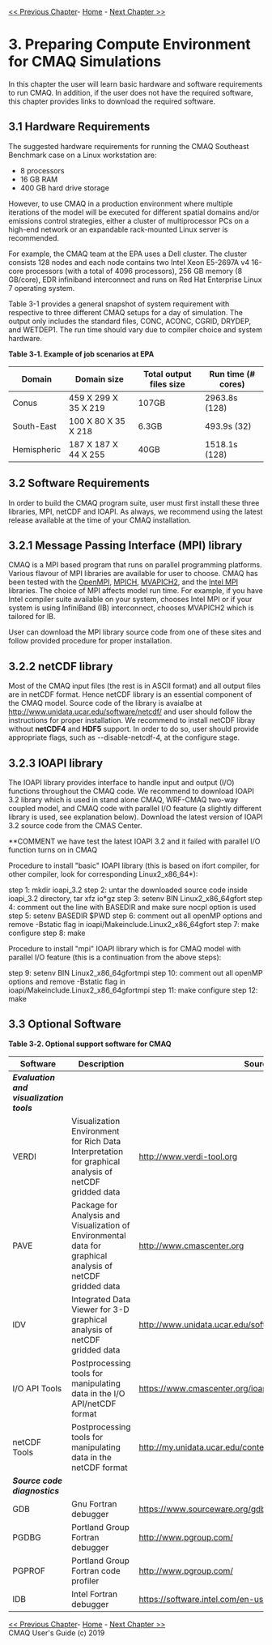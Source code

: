
<!-- BEGIN COMMENT -->

 [<< Previous Chapter](CMAQ_UG_ch02_program_structure.md)- [Home](README.md) - [Next Chapter >>](CMAQ_UG_ch04_model_inputs.md)

<!-- END COMMENT -->

# 3. Preparing Compute Environment for CMAQ Simulations

In this chapter the user will learn basic hardware and software requirements to run CMAQ. In addition, if the user does not have the required software, this chapter provides links to download the required software. 

## 3.1 Hardware Requirements

The suggested hardware requirements for running the CMAQ Southeast Benchmark case on a Linux workstation are:

-   8 processors
-   16 GB RAM
-   400 GB hard drive storage

However, to use CMAQ in a production environment where multiple iterations of the model will be executed for different spatial domains and/or emissions control strategies, either a cluster of multiprocessor PCs on a high-end network or an expandable rack-mounted Linux server is recommended.

For example, the CMAQ team at the EPA uses a Dell cluster. The cluster consists 128 nodes and each node contains two Intel Xeon E5-2697A v4 16-core processors (with a total of 4096 processors), 256 GB memory (8 GB/core), EDR infiniband interconnect and runs on Red Hat Enterprise Linux 7 operating system.

Table 3-1 provides a general snapshot of system requirement with respective to three different CMAQ setups for a day of simulation. The output only includes the standard files, CONC, ACONC, CGRID, DRYDEP, and WETDEP1. The run time should vary due to compiler choice and system hardware.

**Table 3‑1. Example of job scenarios at EPA**

|**Domain**|**Domain size**| **Total output files size** | **Run time (# cores)**  | 
|------------|-------------------------------|-------|--|
| Conus | 459 X 299 X 35 X 219 | 107GB | 2963.8s (128) |
| South-East | 100 X 80 X 35 X 218 | 6.3GB | 493.9s (32) |
| Hemispheric | 187 X 187 X 44 X 255 | 40GB | 1518.1s (128) |

## 3.2 Software Requirements

In order to build the CMAQ program suite, user must first install these three libraries, MPI, netCDF and IOAPI. As always, we recommend using the latest release available at the time of your CMAQ installation.


## 3.2.1 Message Passing Interface (MPI) library

CMAQ is a MPI based program that runs on parallel programming platforms. Various flavour of MPI libraries are available for user to choose. CMAQ has been tested with the [OpenMPI](https://www.open-mpi.org), [MPICH](https://www.mpich.org/downloads), [MVAPICH2](http://mvapich.cse.ohio-state.edu), and the [Intel MPI](https://software.intel.com/en-us/intel-mpi-library) libraries. The choice of MPI affects model run time. For example, if you have Intel compiler suite available on your system, chooses Intel MPI or if your system is using InfiniBand (IB) interconnect, chooses MVAPICH2 which is tailored for IB.

User can download the MPI library source code from one of these sites and follow provided procedure for proper installation.

## 3.2.2 netCDF library

Most of the CMAQ input files (the rest is in ASCII format) and all output files are in netCDF format. Hence netCDF library is an essential component of the CMAQ model. Source code of the library is avaialbe at http://www.unidata.ucar.edu/software/netcdf/ and user should follow the instructions for proper installation. We recommend to install netCDF libray without **netCDF4** and **HDF5** support. In order to do so, user should provide appropriate flags, such as --disable-netcdf-4, at the configure stage.

## 3.2.3 IOAPI library

The IOAPI library provides interface to handle input and output (I/O) functions throughout the CMAQ code. We recommend to download IOAPI 3.2 library which is used in stand alone CMAQ, WRF-CMAQ two-way coupled model, and CMAQ code with parallel I/O feature (a slightly different library is used, see explanation below). Download the latest version of IOAPI 3.2 source code from the CMAS Center.

**COMMENT we have test the latest IOAPI 3.2 and it failed with parallel I/O function turns on in CMAQ

Procedure to install "basic" IOAPI library (this is based on ifort compiler, for other compiler, look for corresponding Linux2_x86_64*):

step 1: mkdir ioapi_3.2
step 2: untar the downloaded source code inside ioapi_3.2 directory, tar xfz io*gz
step 3: setenv BIN Linux2_x86_64gfort
step 4: comment out the line with BASEDIR and make sure nocpl option is used
step 5: setenv BASEDIR $PWD
step 6: comment out all openMP options and remove -Bstatic flag in ioapi/Makeinclude.Linux2_x86_64gfort
step 7: make configure
step 8: make

Procedure to install "mpi" IOAPI library which is for CMAQ model with parallel I/O feature (this is a continuation from the above steps):

step 9: setenv BIN Linux2_x86_64gfortmpi
step 10: comment out all openMP options and remove -Bstatic flag in ioapi/Makeinclude.Linux2_x86_64gfortmpi
step 11: make configure
step 12: make

## 3.3 Optional Software

**Table 3‑2. Optional support software for CMAQ**

|**Software**|**Description**|     **Source**    |
|------------|-------------------------------|---------------------------------------------|
|***Evaluation and visualization tools***| | |
|VERDI|Visualization Environment for Rich Data Interpretation for graphical analysis of netCDF gridded data|[<http://www.verdi-tool.org>](http://www.verdi-tool.org/)|
|PAVE|Package for Analysis and Visualization of Environmental data for graphical analysis of netCDF gridded data|[<http://www.cmascenter.org>](http://www.cmascenter.org/)|
|IDV|Integrated Data Viewer for 3-D graphical analysis of netCDF gridded data|[<http://www.unidata.ucar.edu/software/idv/>](http://www.unidata.ucar.edu/software/idv/)|
|I/O API Tools|Postprocessing tools for manipulating data in the I/O API/netCDF format|[<https://www.cmascenter.org/ioapi/>](https://www.cmascenter.org/ioapi/)|
|netCDF Tools|Postprocessing tools for manipulating data in the netCDF format|[<http://my.unidata.ucar.edu/content/software/netcdf/index.html>](http://my.unidata.ucar.edu/content/software/netcdf/index.html)|
| ***Source code diagnostics*** |
|GDB|Gnu Fortran debugger|[<https://www.sourceware.org/gdb/>](https://www.sourceware.org/gdb/)|
|PGDBG|Portland Group Fortran debugger|[<http://www.pgroup.com/>](http://www.pgroup.com/)|
|PGPROF|Portland Group Fortran code profiler|[<http://www.pgroup.com/>](http://www.pgroup.com/)|
|IDB|Intel Fortran debugger|[<https://software.intel.com/en-us/articles/idb-linux>](https://software.intel.com/en-us/articles/idb-linux)|



<!-- BEGIN COMMENT -->

 [<< Previous Chapter](CMAQ_UG_ch02_program_structure.md)- [Home](README.md) - [Next Chapter >>](CMAQ_UG_ch04_model_inputs.md)<br>
CMAQ User's Guide (c) 2019<br>

<!-- END COMMENT -->
